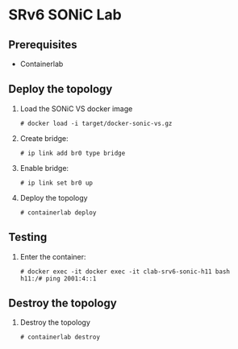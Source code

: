 # SRv6 SONiC Lab

## Prerequisites

* Containerlab

## Deploy the topology

1. Load the SONiC VS docker image
   
   ```shell
   # docker load -i target/docker-sonic-vs.gz
   ```

3. Create bridge:
   
   ```shell
   # ip link add br0 type bridge
   ```
5. Enable bridge:
   
   ```shell
   # ip link set br0 up
   ```
6. Deploy the topology
   
   ```shell
   # containerlab deploy
   ```

## Testing

1. Enter the container:
   
   ```shell
   # docker exec -it docker exec -it clab-srv6-sonic-h11 bash
   h11:/# ping 2001:4::1
   ```

## Destroy the topology

1. Destroy the topology
   ```shell
   # containerlab destroy
   ```


   


